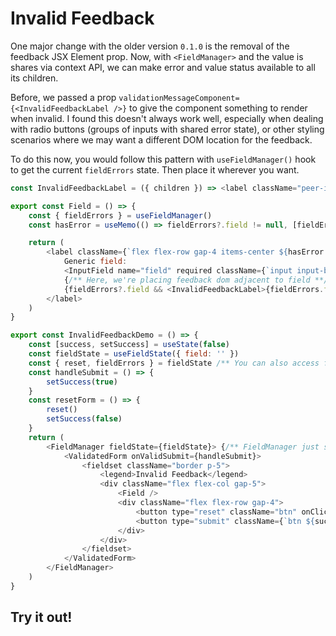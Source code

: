 # Invalid Feedback

One major change with the older version `0.1.0` is the removal of the feedback JSX Element prop. Now, with `<FieldManager>` and the value is shares via context API, we can make error and value status available to all its children. 

Before, we passed a prop `validationMessageComponent={<InvalidFeedbackLabel />}` to give the component something to render when invalid. I found this doesn't always work well, especially when dealing with radio buttons (groups of inputs with shared error state), or other styling scenarios where we may want a different DOM location for the feedback.

To do this now, you would follow this pattern with `useFieldManager()` hook to get the current `fieldErrors` state. Then place it wherever you want.

<div class="not-prose border-2">

```javascript
const InvalidFeedbackLabel = ({ children }) => <label className="peer-invalid:visible font-light">{children}</label>

export const Field = () => {
	const { fieldErrors } = useFieldManager()
	const hasError = useMemo(() => fieldErrors?.field != null, [fieldErrors])

	return (
		<label className={`flex flex-row gap-4 items-center ${hasError ? 'text-error' : ''}`}>
			Generic field:
			<InputField name="field" required className={`input input-bordered ${hasError ? 'input-error' : ''}`} /> {/** value, checked, onChange, fieldError, etc are all automatically bound in InputField; regular <input/> requires bindings **/}
			{/** Here, we're placing feedback dom adjacent to field **/}
			{fieldErrors?.field && <InvalidFeedbackLabel>{fieldErrors.field}</InvalidFeedbackLabel>}
		</label>
	)
}

export const InvalidFeedbackDemo = () => {
	const [success, setSuccess] = useState(false)
	const fieldState = useFieldState({ field: '' })
	const { reset, fieldErrors } = fieldState /** You can also access fieldErrors here **/
	const handleSubmit = () => {
		setSuccess(true)
	}
	const resetForm = () => {
		reset()
		setSuccess(false)
	}
	return (
		<FieldManager fieldState={fieldState}> {/** FieldManager just shares fieldState **/}
			<ValidatedForm onValidSubmit={handleSubmit}>
				<fieldset className="border p-5">
					<legend>Invalid Feedback</legend>
					<div className="flex flex-col gap-5">
						<Field />
						<div className="flex flex-row gap-4">
							<button type="reset" className="btn" onClick={() => resetForm()}>Reset</button>
							<button type="submit" className={`btn ${success ? 'btn-success' : ''}`}>Submit</button>
						</div>
					</div>
				</fieldset>
			</ValidatedForm>
		</FieldManager>
	)
}
```

</div>

## Try it out!